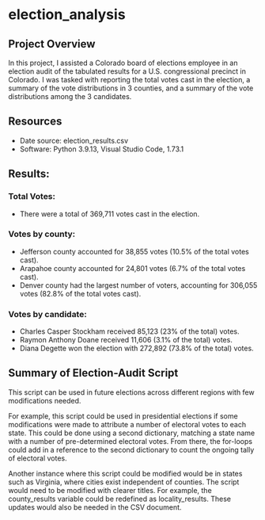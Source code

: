 # election_analysis

## Project Overview

In this project, I assisted a Colorado board of elections employee in an election audit of the tabulated results for a U.S. congressional precinct in Colorado. I was tasked with reporting the total votes cast in the election, a summary of the vote distributions in 3 counties, and a summary of the vote distributions among the 3 candidates. 

## Resources
- Date source: election_results.csv
- Software: Python 3.9.13, Visual Studio Code, 1.73.1

## Results:

### Total Votes:
- There were a total of 369,711 votes cast in the election.

### Votes by county:
- Jefferson county accounted for 38,855 votes (10.5% of the total votes cast).
- Arapahoe county accounted for 24,801 votes (6.7% of the total votes cast).
- Denver county had the largest number of voters, accounting for 306,055 votes (82.8% of the total votes cast).

### Votes by candidate:
- Charles Casper Stockham received 85,123 (23% of the total) votes.
- Raymon Anthony Doane received 11,606 (3.1% of the total) votes. 
- Diana Degette won the election with 272,892 (73.8% of the total) votes.

## Summary of Election-Audit Script
This script can be used in future elections across different regions with few modifications needed. 

For example, this script could be used in presidential elections if some modifications were made to attribute a number of electoral votes to each state. This could be done using a second dictionary, matching a state name with a number of pre-determined electoral votes. From there, the for-loops could add in a reference to the second dictionary to count the ongoing tally of electoral votes. 
     
Another instance where this script could be modified would be in states such as Virginia, where cities exist independent of counties. The script would need to be modified with clearer titles. For example, the county_results variable could be redefined as locality_results. These updates would also be needed in the CSV document. 


